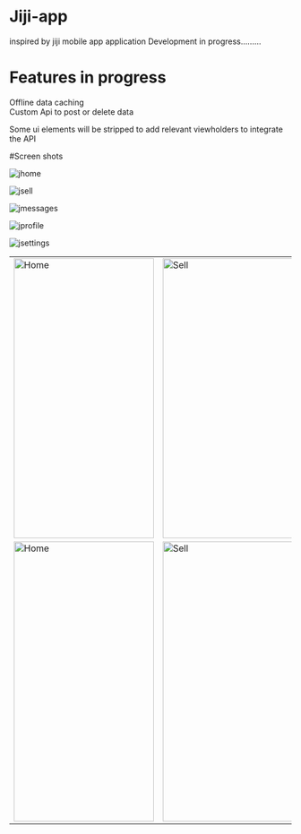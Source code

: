 # Jiji-app
inspired by jiji  mobile app application
Development in progress.........
# Features in progress
Offline data caching <br>
Custom Api to post or delete data<br>

Some ui elements will  be stripped to add relevant viewholders to integrate the API



#Screen shots




![jhome](https://user-images.githubusercontent.com/78819932/215044239-b1c10dbc-7478-49c2-999f-8623feaecf84.png)

![jsell](https://user-images.githubusercontent.com/78819932/215044295-b96f91d6-4810-4598-98ca-f2bd4fcc5d0e.png)



![jmessages](https://user-images.githubusercontent.com/78819932/215044363-8a6f998c-254c-4acf-abf1-b6edd1bda997.png)

![jprofile](https://user-images.githubusercontent.com/78819932/215044405-d37ac33e-5fd2-46a8-8fa1-1fdec72a968f.png)

![jsettings](https://user-images.githubusercontent.com/78819932/215044441-82dbbd08-2b38-4a6f-a133-93e434a2e89a.png)


 <table align="center">
  <tr>
    <td><img src="https://user-images.githubusercontent.com/78819932/215044239-b1c10dbc-7478-49c2-999f-8623feaecf84.png" alt="Home" style="width:250px;height:500px;"></td>
      <td><img src="https://user-images.githubusercontent.com/78819932/215044295-b96f91d6-4810-4598-98ca-f2bd4fcc5d0e.png" alt="Sell" style="width:250px;height:500px;"></td>
    
   
  </tr>
 
 <tr>
    <td><img src="https://user-images.githubusercontent.com/78819932/215044239-b1c10dbc-7478-49c2-999f-8623feaecf84.png" alt="Home" style="width:250px;height:500px;"></td>
      <td><img src="https://user-images.githubusercontent.com/78819932/215044295-b96f91d6-4810-4598-98ca-f2bd4fcc5d0e.png" alt="Sell" style="width:250px;height:500px;"></td>
    
   
  </tr>
 
 
 
 
  
</table><br>

